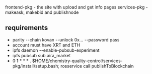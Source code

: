 frontend-pkg - the site with upload and get info pages
services-pkg - makeask, makebid and publishnode

requirements
--------

* parity --chain kovan --unlock 0x... --password pass 
* account must have XRT and ETH
* ipfs daemon --enable-pubsub-experiment
* ipfs pubsub sub aira_market
* 0 1 * * * . $HOME/chemistry-quality-control/services-pkg/install/setup.bash; rosservice call publishToBlockchain
